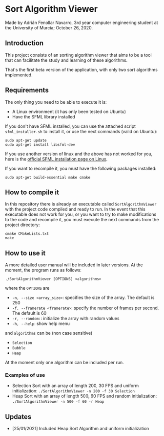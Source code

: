 # Sort Algorithm Viewer

Made by Adrián Fenollar Navarro, 3rd year computer engineering student
at the University of Murcia; October 26, 2020.

## Introduction
This project consists of an sorting algorithm viewer that aims to be
a tool that can facilitate the study and learning of these algorithms.

That's the first beta version of the application, with only two sort algorithms implemented.

## Requirements

The only thing you need to be able to execute it is:

- A Linux environment (it has only been tested on Ubuntu)
- Have the SFML library installed

If you don't have SFML installed, you can use the attached script `sfml_installer.sh`
 to install it, or use the next commands (valid on Ubuntu):
```
sudo apt-get update
sudo apt-get install libsfml-dev
```
If you use another version of linux and the above has not worked for you, 
here is the [official SFML installation page on Linux](https://www.sfml-dev.org/tutorials/2.5/start-linux.php).

If you want to recompile it, you must have the following packages installed:

```
sudo apt-get build-essential make cmake
```

## How to compile it

In this repository there is already an executable called `SortAlgorithmViewer` with the 
project code compiled and ready to run. In the event that this executable does not 
work for you, or you want to try to make modifications to the code and recompile it, 
you must execute the next commands from the project directory:

```
cmake CMakeLists.txt
make
```

## How to use it

A more detailed user manual will be included in later versions. At the moment, the 
program runs as follows:

```
./SortAlgorithmViewer [OPTIONS] <algorithms>
```

where the `OPTIONS` are

- `-n, --size <array_size>`: specifies the size of the array. The default is 250
- `-f, --framerate <framerate>`: specify the number of frames per second. The default is 60
- `-r, --random:`: initialize the array with random values
- `-h, --help`: show help menu

and `algorithms` can be (non case sensitive)

- `Selection`
- `Bubble`
- `Heap`

At the moment only one algorithm can be included per run.

### Examples of use

- Selection Sort with an array of length 200, 30 FPS and uniform initialization: `./SortAlgorithmViewer -n 200 -f 30 Selection`
- Heap Sort with an array of length 500, 60 FPS and random initialization: `./SortAlgorithmViewer -n 500 -f 60 -r Heap`




## Updates

- [25/01/2021] Included Heap Sort Algorithm and uniform initialization

